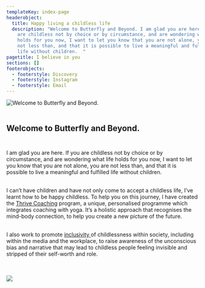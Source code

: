 ```yaml
---
templateKey: index-page
headerobject:
  title: Happy living a childless life
  description: "Welcome to Butterfly and Beyond. I am glad you are here.  If you
    are childless not by choice or by circumstance, and are wondering what life
    holds for you now, I want to let you know that you are not alone, you are
    not less than, and that it is possible to live a meaningful and fulfilled
    life without children.  "
pagetitle: I believe in you
sections: []
footerobjects:
  - footerstyle: Discovery
  - footerstyle: Instagram
  - footerstyle: Email
---
```


![Welcome to Butterfly and Beyond.](/img/home0.jpg "Welcome to Butterfly and Beyond.")
<br><br>

## Welcome to Butterfly and Beyond. <br><br>

I am glad you are here. If you are childless not by choice or by circumstance, and are wondering what life holds for you now, I want to let you know that you are not alone, you are not less than, and that it is possible to live a meaningful and fulfilled life without children.<br><br>

I can’t have children and have not only come to accept a childless life, I’ve learnt how to be happy childless. To help you on this journey, I have created the [Thrive Coaching](/thrive) program, a unique, personalised programme which integrates coaching with yoga. It’s a holistic approach that recognises the mind-body connection, to help you create a new picture of the future.<br><br>

I also work to promote [inclusivity ](/inclusivity)of childlessness within society, including within the media and the workplace, to raise awareness of the unconscious bias and narrative that may lead to childless people feeling invisible and stripped of their self-worth and role.<br><br><br>

![](/img/signed.png)
